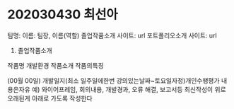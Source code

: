 # 202030430 최선아

팀명:
이름: 팀장, 이름(역할)
졸업작품소개 사이트: url
포트폴리오소개 사이트: url

1. 졸업작품소개

작품명
개발환경
작품소개
작품의특징

(00월 00일)
개발일지(최소 일주일에한번 강의있는날짜~토요일자정)개인수팽평가
내용은자유 예) 와이어프레임, 회의내용, 개발경과, 오류 해결, 보고서등
최신작성이 위로 오래된게 아래로 가도록 작성한다

